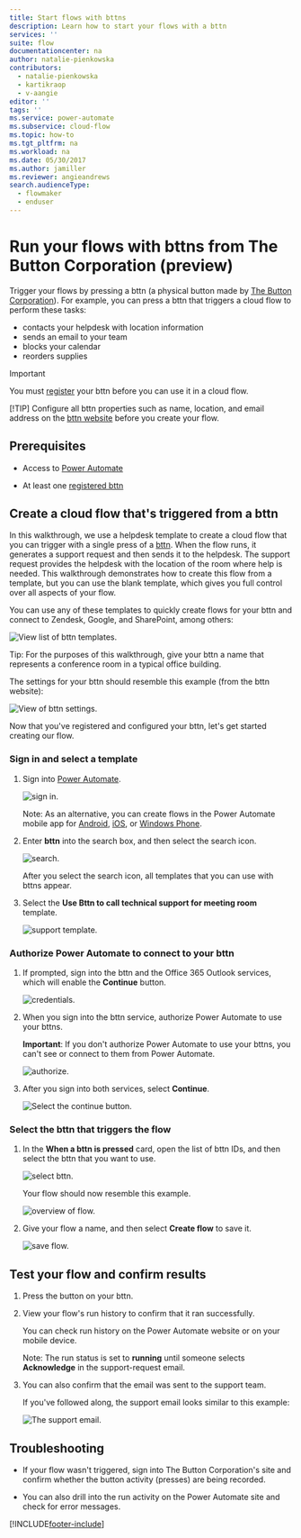 ```yaml
---
title: Start flows with bttns
description: Learn how to start your flows with a bttn
services: ''
suite: flow
documentationcenter: na
author: natalie-pienkowska
contributors:
  - natalie-pienkowska
  - kartikraop
  - v-aangie
editor: ''
tags: ''
ms.service: power-automate
ms.subservice: cloud-flow
ms.topic: how-to
ms.tgt_pltfrm: na
ms.workload: na
ms.date: 05/30/2017
ms.author: jamiller
ms.reviewer: angieandrews
search.audienceType: 
  - flowmaker
  - enduser
---
```

# Run your flows with bttns from The Button Corporation (preview)

Trigger your flows by pressing a bttn (a physical button made by [The Button Corporation](https://my.bt.tn/)). For example, you can press a bttn that triggers a cloud flow to perform these tasks:

* contacts your helpdesk with location information
* sends an email to your team
* blocks your calendar
* reorders supplies

> [!IMPORTANT]
> You must [register](https://my.bt.tn/) your bttn before you can use it in a cloud flow.
> 
> [!TIP]
> Configure all bttn properties such as name, location, and email address on the [bttn website](https://my.bt.tn/) before you create your flow.

## Prerequisites

* Access to [Power Automate](https://make.powerautomate.com)

* At least one [registered bttn](https://my.bt.tn/)

## Create a cloud flow that's triggered from a bttn
In this walkthrough, we use a helpdesk template to create a cloud flow that you can trigger with a single press of a [bttn](https://my.bt.tn/). When the flow runs, it generates a support request and then sends it to the helpdesk. The support request provides the helpdesk with the location of the room where help is needed. This walkthrough demonstrates how to create this flow from a template, but you can use the blank template, which gives you full control over all aspects of your flow.

You can use any of these templates to quickly create flows for your bttn and connect to Zendesk, Google, and SharePoint, among others:

![View list of bttn templates.](./media/bttn-button-flows/bttn-templates.png)

Tip: For the purposes of this walkthrough, give your bttn a name that represents a conference room in a typical office building.

The settings for your bttn should resemble this example (from the bttn website):

![View of bttn settings.](./media/bttn-button-flows/bttn-config.png)

Now that you've registered and configured your bttn, let's get started creating our flow.

### Sign in and select a template
1. Sign into [Power Automate](https://make.powerautomate.com).
   
    ![sign in.](./media/bttn-button-flows/sign-into-flow.png)
   
    Note: As an alternative, you can create flows in the Power Automate mobile app for [Android](https://aka.ms/flowmobiledocsandroid), [iOS](https://aka.ms/flowmobiledocsios), or [Windows Phone](https://aka.ms/flowmobilewindows).
2. Enter **bttn** into the search box, and then select the search icon.
   
    ![search.](./media/bttn-button-flows/bttn-search-template.png)
   
    After you select the search icon, all templates that you can use with bttns appear.
3. Select the **Use Bttn to call technical support for meeting room** template.
   
    ![support template.](./media/bttn-button-flows/bttn-select-template.png)

### Authorize Power Automate to connect to your bttn
1. If prompted, sign into the bttn and the Office 365 Outlook services, which will enable the **Continue** button.
   
    ![credentials.](./media/bttn-button-flows/bttn-provide-credentials.png)
2. When you sign into the bttn service, authorize Power Automate to use your bttns.
   
    **Important**: If you don't authorize Power Automate to use your bttns, you can't see or connect to them from Power Automate.
   
    ![authorize.](./media/bttn-button-flows/authorize-bttn.png)
3. After you sign into both services, select **Continue**.
   
    ![Select the continue button.](./media/bttn-button-flows/continue.png)

### Select the bttn that triggers the flow
1. In the **When a bttn is pressed** card, open the list of bttn IDs, and then select the bttn that you want to use.
   
    ![select bttn.](./media/bttn-button-flows/bttn-id.png)
   
    Your flow should now resemble this example.
   
    ![overview of flow.](./media/bttn-button-flows/bttn-done.png)
2. Give your flow a name, and then select **Create flow** to save it.
   
    ![save flow.](./media/bttn-button-flows/save.png)

## Test your flow and confirm results
1. Press the button on your bttn.
2. View your flow's run history to confirm that it ran successfully.
   
    You can check run history on the Power Automate website or on your mobile device.
   
    Note: The run status is set to **running** until someone selects **Acknowledge** in the support-request email.
3. You can also confirm that the email was sent to the support team.
   
    If you've followed along, the support email looks similar to this example:
   
    ![The support email.](./media/bttn-button-flows/support-request-email.png)

## Troubleshooting

* If your flow wasn't triggered, sign into The Button Corporation's site and confirm whether the button activity (presses) are being recorded.

* You can also drill into the run activity on the Power Automate site and check for error messages.


[!INCLUDE[footer-include](includes/footer-banner.md)]
